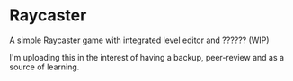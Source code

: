 # Raycaster
A simple Raycaster game with integrated level editor and ?????? (WIP)

I'm uploading this in the interest of having a backup, peer-review and as a source of learning.
